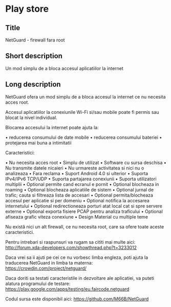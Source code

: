 Play store
==========

Title
-----
NetGuard - firewall fara root


Short description
-----------------
Un mod simplu de a bloca accesul aplicatiilor la internet


Long description
----------------
NetGuard ofera un mod simplu de a bloca accesul la internet ce nu necesita acces root.

Accesul aplicatiilor la conexiunile Wi-Fi si/sau mobile poate fi permis sau blocat la nivel individual.

Blocarea accesului la internet poate ajuta la:

&bull; reducerea consumului de date mobile
&bull; reducerea consumului bateriei
&bull; protejarea mai buna a intimitatii

Caracteristici:

&bull; Nu necesita acces root
&bull; Simplu de utilizat
&bull; Software cu sursa deschisa
&bull; Nu transmite datele nicaieri
&bull; Nu urmareste activitatea si nici nu o analizeaza
&bull; Fara reclama
&bull; Suport Android 4.0 si ulterior
&bull; Suporta IPv4/IPv6 TCP/UDP
&bull; Suporta partajarea conexiunii
&bull; Suporta utilizatori multiplii
&bull; Optional permite cand ecranul e pornit
&bull; Optional blocheaza in roaming
&bull; Optional blocheaza aplicatiile de sistem
&bull; Optional jurnal de trafic; cauta si filtreaza lista de accesari
&bull; Optional permita/blocheaza accesul per aplicatie si per domeniu
&bull; Optional notifica la accesarea internetului
&bull; Optional redirectioneaza porturi atat local cat si spre servere externe
&bull; Optional exporta fisiere PCAP pentru analiza traficului
&bull; Optional afiseaza grafic viteza conexiune
&bull; Design Material cu multiple teme

Nu există nici un alt firewall, ce nu necesita root, care sa ofere toate aceste caracteristici.

Pentru intrebari si raspunsuri va rugam sa cititi mai multe aici: http://forum.xda-developers.com/showthread.php?t=3233012

Daca vrei sa ii ajuti pe cei ce nu vorbesc limba engleza, poti ajuta la traducerea NetGuard in limba ta materna: https://crowdin.com/project/netguard/

Daca doriti sa testati caracteristile in dezvoltare ale aplicatiei, va puteti alatura programului de testare: https://play.google.com/apps/testing/eu.faircode.netguard

Codul sursa este disponibil aici: https://github.com/M66B/NetGuard

